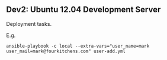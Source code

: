 Dev2: Ubuntu 12.04 Development Server
-------------------------------------

Deployment tasks.

E.g.

    ansible-playbook -c local --extra-vars="user_name=mark user_mail=mark@fourkitchens.com" user-add.yml
